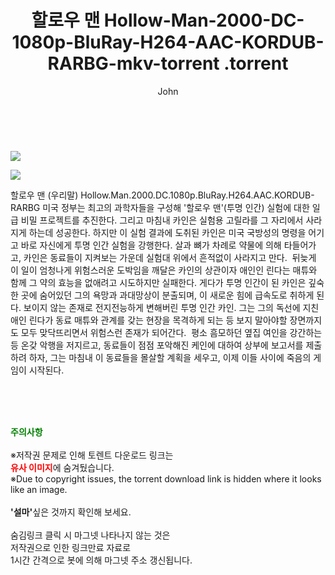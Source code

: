 ﻿---
layout: post
title:  "                   할로우 맨 Hollow-Man-2000-DC-1080p-BluRay-H264-AAC-KORDUB-RARBG-mkv-torrent                .torrent"
author: John
categories: [ 영화 ]
tags: [  ]
image: https://torrentrj57.com/uploadfile/full/2ae400aa69bd6291254b0e749a029346d0ff9c2f.jpg"/></p><p><img src="https://torrentrj57.com/uploadfile/full/71cc7ec1f14127682bf899f9970d43c2aca91189.jpg 
description: "                   할로우 맨 Hollow-Man-2000-DC-1080p-BluRay-H264-AAC-KORDUB-RARBG-mkv-torrent                 torrent 정보 공유"
toc: true
toc_sticky: true
---

<br>
<p><img src="https://torrentrj57.com/uploadfile/full/2ae400aa69bd6291254b0e749a029346d0ff9c2f.jpg"/></p><p><img src="https://torrentrj57.com/uploadfile/full/71cc7ec1f14127682bf899f9970d43c2aca91189.jpg"/></p>
 할로우 맨 (우리말) Hollow.Man.2000.DC.1080p.BluRay.H264.AAC.KORDUB-RARBG 미국 정부는 최고의 과학자들을 구성해 '할로우 맨'(투명 인간) 실험에 대한 일급 비밀 프로젝트를 추진한다. 그리고 마침내 카인은 실험용 고릴라를 그 자리에서 사라지게 하는데 성공한다. 하지만 이 실험 결과에 도취된 카인은 미국 국방성의 명령을 어기고 바로 자신에게 투명 인간 실험을 강행한다. 살과 뼈가 차례로 약물에 의해 타들어가고, 카인은 동료들이 지켜보는 가운데 실험대 위에서 흔적없이 사라지고 만다.  뒤늦게 이 일이 엄청나게 위험스러운 도박임을 깨달은 카인의 상관이자 애인인 린다는 매튜와 함께 그 약의 효능을 없애려고 시도하지만 실패한다. 게다가 투명 인간이 된 카인은 깊숙한 곳에 숨어있던 그의 욕망과 과대망상이 분출되며, 이 새로운 힘에 급속도로 취하게 된다. 보이지 않는 존재로 전지전능하게 변해버린 투명 인간 카인. 그는 그의 독선에 지친 애인 린다가 동료 매튜와 관계를 갖는 현장을 목격하게 되는 등 보지 말아야할 장면까지도 모두 맞닥뜨리면서 위험스런 존재가 되어간다.  평소 흠모하던 옆집 여인을 강간하는 등 온갖 악행을 저지르고, 동료들이 점점 포악해진 케인에 대하여 상부에 보고서를 제출하려 하자, 그는 마침내 이 동료들을 몰살할 계획을 세우고, 이제 이들 사이에 죽음의 게임이 시작된다. 
    
<br><br><br>
<p data-ke-size="size16"><b><span style="color: green;">주의사항</span></b><br /><br />※저작권 문제로 인해 토렌트 다운로드 링크는<br /><b><span style="color: red;">유사 이미지</span></b>에 숨겨뒀습니다.<br />※Due to copyright issues, the torrent download link is hidden where it looks like an image.<br /><br /><b>'설마'</b>싶은 것까지 확인해 보세요.<br /><br />숨김링크 클릭 시 마그넷 나타나지 않는 것은<br />저작권으로 인한 링크만료 자료로<br />1시간 간격으로 봇에 의해 마그넷 주소 갱신됩니다.</p>
